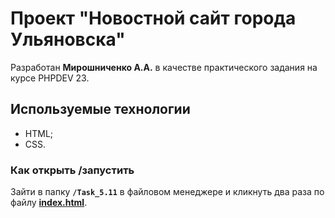 # Проект "Новостной сайт города Ульяновска"

Разработан **Мирошниченко А.А.** в качестве практического задания на курсе PHPDEV 23.

## Используемые технологии
* HTML;
* CSS.

### Как открыть /запустить
Зайти в папку **`/Task_5.11`** в файловом менеджере и кликнуть два раза по файлу [**index.html**](/index.html).
